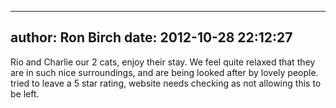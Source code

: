 
---
author: Ron Birch
date: 2012-10-28 22:12:27
---
Rio and Charlie our 2 cats, enjoy their stay. We feel quite relaxed that they are in such nice surroundings, and are being looked after by lovely people. tried to leave a 5 star rating, website needs checking as not allowing this to be left.

